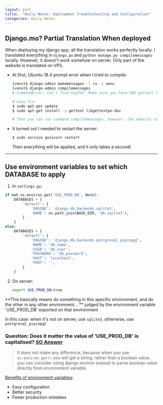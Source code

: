 ```yaml
---
layout: post
title:  "Daily Notes: Deployment Troubleshooting and Configuration"
categories: Daily Notes
---
```


## Django.mo? Partial Translation When deployed

When deploying my django app, all the translation works perfectly locally. I translated everything in `django.po` and `python manage.py compilemessages` locally. However, it doesn't work somehow on server. Only part of the website is translated on VPS.

* At first, Ubuntu 18.4 prompt error when I tried to compile:

  ```bash
  (venv)$ django-admin makemessages -l ru -i venv
  (venv)$ django-admin compilemessages
  # CommandError: Can't find msgfmt. Make sure you have GNU gettext tools 0.15 or newer installed.
  
  # easy fix:
  $ sudo apt-get update
  $ sudo apt-get install -y gettext libgettextpo-dev
  
  # Then you can run command compilemessages, however, the website is still partly in English, didn't help... so what went wrong?
  ```

  

* It turned out I needed to restart the server:

  ```bash
  $ sudo service gunicorn restart
  ```

  Then everything will be applied, and it only takes a second!

---

## Use environment variables to set which DATABASE to apply

1. In `settings.py`:

```py
if not os.environ.get('USE_PROD_DB', None):
    DATABASES = {
        'default': {
            'ENGINE': 'django.db.backends.sqlite3',
            'NAME': os.path.join(BASE_DIR, 'db.sqlite3'),
        }
    }
else:
    DATABASES = {
        'default': {
            'ENGINE': 'django.db.backends.postgresql_psycopg2',
            'NAME': 'db_name',
            'USER': 'db_user',
            'PASSWORD': 'db_password',
            'HOST': 'localhost',
            'PORT': '',
        }
    }
```

2. On server:

   ```bash
   export USE_PROD_DB=true
   ```

**This basically means do something in this specific environment, and do the other in any other environment... ** judged by the environment variable 'USE_PROD_DB' exported on that environment

In this case: when it's not on server, use `sqlite3`, otherwise, use `postgresql_psycopg2`

### Question: Does it matter the value of 'USE_PROD_DB' is capitalised? [SO Answer](https://stackoverflow.com/questions/60482390/django-production-development-migrations-and-databases-mixed-up/60482777?noredirect=1#comment106998304_60482777)

> It does not make any difference, because when you use `os.environ.get()` you will get a string, rather than a boolean value, you can consider using django environ instead to parse boolean value directly from environment variable. 

[Benefits of environment variables](https://hyperlane.co/blog/the-benefits-of-environment-variables-and-how-to-use-them):

- Easy configuration
- Better security
- Fewer production mistakes

